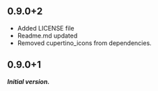 ## 0.9.0+2

* Added LICENSE file
* Readme.md updated
* Removed cupertino_icons from dependencies.

## 0.9.0+1

***Initial version.***